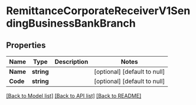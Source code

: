 # RemittanceCorporateReceiverV1SendingBusinessBankBranch

## Properties
Name | Type | Description | Notes
------------ | ------------- | ------------- | -------------
**Name** | **string** |  | [optional] [default to null]
**Code** | **string** |  | [optional] [default to null]

[[Back to Model list]](../README.md#documentation-for-models) [[Back to API list]](../README.md#documentation-for-api-endpoints) [[Back to README]](../README.md)

